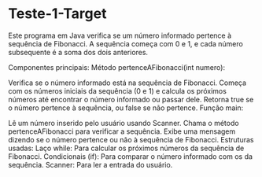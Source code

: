 # Teste-1-Target
Este programa em Java verifica se um número informado pertence à sequência de Fibonacci. A sequência começa com 0 e 1, e cada número subsequente é a soma dos dois anteriores.

Componentes principais:
Método pertenceAFibonacci(int numero):

Verifica se o número informado está na sequência de Fibonacci.
Começa com os números iniciais da sequência (0 e 1) e calcula os próximos números até encontrar o número informado ou passar dele.
Retorna true se o número pertence à sequência, ou false se não pertence.
Função main:

Lê um número inserido pelo usuário usando Scanner.
Chama o método pertenceAFibonacci para verificar a sequência.
Exibe uma mensagem dizendo se o número pertence ou não à sequência de Fibonacci.
Estruturas usadas:
Laço while: Para calcular os próximos números da sequência de Fibonacci.
Condicionais (if): Para comparar o número informado com os da sequência.
Scanner: Para ler a entrada do usuário.
